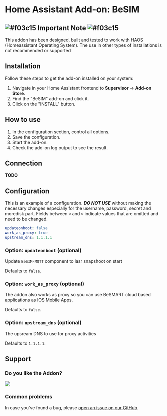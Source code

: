 # Home Assistant Add-on: BeSIM

## ![#f03c15](https://via.placeholder.com/15/f03c15/f03c15.png) Important Note ![#f03c15](https://via.placeholder.com/15/f03c15/f03c15.png)

This addon has been designed, built and tested to work with HAOS (Homeassistant Operating System). The use in other types of installations is not recommended or supported

## Installation

Follow these steps to get the add-on installed on your system:

1. Navigate in your Home Assistant frontend to **Supervisor** -> **Add-on Store**.
2. Find the "BeSIM" add-on and click it.
3. Click on the "INSTALL" button.

## How to use

1. In the configuration section, control all options.
2. Save the configuration.
3. Start the add-on.
4. Check the add-on log output to see the result.

## Connection

__TODO__

## Configuration

This is an example of a configuration. **_DO NOT USE_** without making the necessary changes especially for the username, password, secret and moredisk part.
Fields between `<` and `>` indicate values that are omitted and need to be changed.

```yaml
updateonboot: false
work_as_proxy: true
upstream_dns: 1.1.1.1
```

### Option: `updateonboot` (optional)

Update `BeSIM-MQTT` component to lasr snapshoot on start

Defaults to `false`.

### Option: `work_as_proxy` (optional)

The addon also works as proxy so you can use BeSMART cloud based applications as IOS Mobile Apps.

Defaults to `false`.

### Option: `upstream_dns` (optional)

The upsream DNS to use for proxy activities

Defaults to `1.1.1.1`.

<!--
### Option: `mqtt_enable` (optional)

Setting this option to `true` will enable the use of mqtt to send disks status data.

Defaults to `false`.

### Option: `mqtt_nexgen_entities` (optional)

Setting this option to `true` will expose mqtt new entities. This is a refactor that allow to use less CPU.

Defaults to `false`.

### Option: `mqtt_host` (optional)

If using an external mqtt broker, the hostname/URL of the broker. See [MQTT Status Notifications](https://github.com/thomasmauerer/hassio-addons/blob/master/samba-backup/DOCS.md#mqtt-status-notifications) for additional infos.

**Note**: _Do not set this option if you want to use the (on-device) Mosquitto broker addon._

### Option: `mqtt_username` (optional)

If using an external mqtt broker, the username to authenticate with the broker.

### Option: `mqtt_password` (optional)

If using an external mqtt broker, the password to authenticate with the broker.

### Option: `mqtt_port` (optional)

If using an external mqtt broker, the port of the broker. If not specified the default port 1883 will be used.

### Option: `mqtt_topic` (optional)

The topic to which status updates will be published. You can only control the root topic with this option, the subtopic is fixed!

_Example_: sambanas/status: "sambanas" is the root topic, whereas "status" is the subtopic.

### Option: `autodiscovery` (**advanced users only**)

#### Option: `disable_discovery` (optional)

Setting this option to `true` will disable the sending of Auto Discovery MQTT messages. You need to configure MQTT sensors manually

Defaults to `false`.

#### Option: `disable_persistent` (optional)

Setting this option to `true` will disable the mark MQTT discovery messages as persistents.

Defaults to `false`.

#### Option: `disable_autoremove` (optional)

Setting this option to `true` will disable the delete of MQTT discovery messages when addon stop.

Defaults to `false`.
-->

## Support

### Do you like the Addon?
<a href="https://www.buymeacoffee.com/ypKZ2I0"><img src="https://img.buymeacoffee.com/button-api/?text=Buy me a coffee&emoji=&slug=ypKZ2I0&button_colour=FFDD00&font_colour=000000&font_family=Cookie&outline_colour=000000&coffee_colour=ffffff" /></a>

### Common problems

In case you've found a bug, please [open an issue on our GitHub][issue].

[issue]: https://github.com/dianlight/hassio-addons/issues
[reddit]: https://reddit.com/r/homeassistant
[repository]: https://github.com/dianlight/hassio-addons
